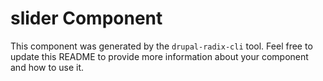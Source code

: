 # slider Component

This component was generated by the `drupal-radix-cli` tool. Feel free to update this README to provide more information about your component and how to use it.